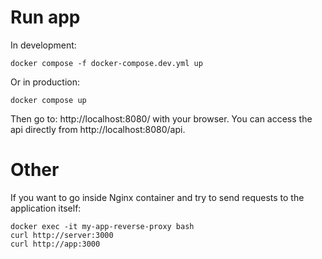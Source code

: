 # Run app
In development:
```
docker compose -f docker-compose.dev.yml up
```

Or in production:
```
docker compose up
```

Then go to: http://localhost:8080/ with your browser.
You can access the api directly from http://localhost:8080/api.

# Other
If you want to go inside Nginx container and try to send requests to the application itself:
```
docker exec -it my-app-reverse-proxy bash
curl http://server:3000
curl http://app:3000
```

